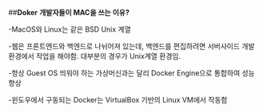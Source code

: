 ﻿##**Doker**
**개발자들이 MAC을 쓰는 이유?**

-MacOS와 Linux는 같은 BSD Unix 계열

-웹은 프론트엔드와 백엔드로 나뉘어져 있는데, 백엔드를 편집하려면 서버사이드 개발 환경에서 작업을 해야함. 대부분의 경우가 Unix계열 환경임. 

-항상 Guest OS 띄워야 하는 가상머신과는 달리 Docker Engine으로 통합하여 성능향상

-윈도우에서 구동되는 Docker는 VirtualBox 기반의 Linux VM에서 작동함

